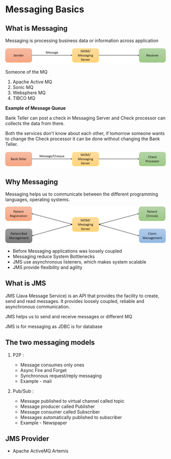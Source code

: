 # Messaging Basics

## What is Messaging 

Messaging is processing business data or information across application

![Basic Architecture](img/basic_architecture.png)

Someone of the MQ
1. Apache Active MQ
2. Sonic MQ
3. Websphere MQ
4. TIBCO MQ
   
**Example of Message Queue**

Bank Teller can post a check in Messaging Server and Check processor can collects the data from there.

Both the services don't know about each other, if tomorrow someone wants to change the Check processor it can be done without changing the Bank Teller.

![Basic Architecture](img/example.png)

## Why Messaging

Messaging helps us to communicate between the different programming languages, operating systems.


![Basic Architecture](img/hospital_management.png)

- Before Messaging applications was loosely coupled
- Messaging reduce System Bottlenecks
- JMS use asynchronous listeners, which makes system scalable
- JMS provide flexibility and agility
  
## What is JMS

JMS (Java Message Service) is an API that provides the facility to create, send and read messages. It provides loosely coupled, reliable and asynchronous communication.

JMS helps us to send and receive messages or different MQ

JMS is for messaging as JDBC is for database

## The two messaging models

1. P2P : 
   - Message consumes only ones
   - Async Fire and Forget
   - Synchronous request/reply messaging
   - Example - mail
   

2. Pub/Sub : 
   - Message published to virtual channel called topic
   - Message producer called Publisher 
   - Message consumer called Subscriber
   - Messages automatically published to subscriber
   - Example - Newspaper

## JMS Provider

- Apache ActiveMQ Artemis
